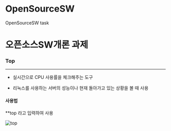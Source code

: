 # OpenSourceSW
OpenSourceSW task

# 오픈소스SW개론 과제

### Top 
---
+ 실시간으로 CPU 사용률을 체크해주는 도구

+ 리눅스를 사용하는 서버의 성능이나 현재 돌아가고 있는 상황을 볼 때 사용

#### 사용법

**top 라고 입력하여 사용

![top](https://github.com/Hwanggeuncheol/OpenSourceSW/assets/133829778/30bb89cf-e9b4-449b-9b56-e1ff5cd04a3f)

